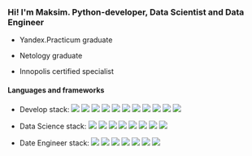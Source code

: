 ### Hi! I'm Maksim. Python-developer, Data Scientist and Data Engineer

- Yandex.Practicum graduate

- Netology graduate

- Innopolis certified specialist

#### Languages and frameworks

- Develop stack: 
![](https://img.shields.io/badge/Python-blue)
![](https://img.shields.io/badge/Django-blue)
![](https://img.shields.io/badge/Django_REST_Framework-blue)
![](https://img.shields.io/badge/Postgresql-blue)
![](https://img.shields.io/badge/Docker-blue)
![](https://img.shields.io/badge/Linux-blue)
![](https://img.shields.io/badge/Unittest-blue)
![](https://img.shields.io/badge/Algorithms-blue)
![](https://img.shields.io/badge/Java-blue)
![](https://img.shields.io/badge/HTML-blue)
![](https://img.shields.io/badge/CSS-blue)


- Data Science stack: 
![](https://img.shields.io/badge/-Scikit--Learn-blue)
![](https://img.shields.io/badge/TensorFlow-blue)
![](https://img.shields.io/badge/Keras-blue)
![](https://img.shields.io/badge/pandas-blue)
![](https://img.shields.io/badge/numpy-blue)
![](https://img.shields.io/badge/matplotlib-blue)
![](https://img.shields.io/badge/seaborn-blue)
![](https://img.shields.io/badge/surprise-blue)

- Date Engineer stack: 
![](https://img.shields.io/badge/Postgresql-blue)
![](https://img.shields.io/badge/Docker-blue)
![](https://img.shields.io/badge/Linux-blue)
![](https://img.shields.io/badge/DWH-blue)
![](https://img.shields.io/badge/Hadoop-blue)
![](https://img.shields.io/badge/Apach_Spark-blue)
![](https://img.shields.io/badge/Airflow-blue)
